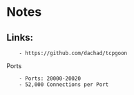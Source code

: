 # Notes
## Links:
```
    - https://github.com/dachad/tcpgoon
```
Ports
```
    - Ports: 20000-20020
    - 52,000 Connections per Port
```